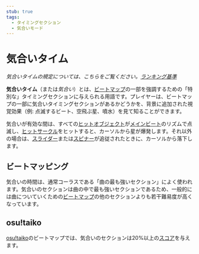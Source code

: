 ```yaml
---
stub: true
tags:
  - タイミングセクション
  - 気合いモード
---
```


# 気合いタイム

*気合いタイムの規定については、こちらをご覧ください。[ランキング基準](/wiki/Ranking_Criteria)*

**気合いタイム**（または*気合い*）とは、[ビートマップ](/wiki/Beatmap)の一部を強調するための「特別な」タイミングセクションに与えられる用語です。プレイヤーは、ビートマップの一部に気合いタイミングセクションがあるかどうかを、背景に追加された視覚効果（例: 点滅するビート、空飛ぶ星、噴水）を見て知ることができます。

気合いが有効な間は、すべての[ヒットオブジェクト](/wiki/Hit_object)が[メインビート](/wiki/Beatmap_Editor/Timing)のリズムで点滅し、[ヒットサークル](/wiki/Hit_object/Hit_circle)をヒットすると、カーソルから星が爆発します。それ以外の場合は、[スライダー](/wiki/Hit_object/Slider)または[スピナー](/wiki/Hit_object/Spinner)が追従されたときに、カーソルから落下します。

## ビートマッピング

気合いの時間は、通常コーラスである「曲の最も強いセクション」によく使われます。気合いのセクションは曲の中で最も強いセクションであるため、一般的には曲についていくための[ビートマップ](/wiki/Beatmap)の他のセクションよりも若干難易度が高くなっています。

## osu!taiko

[osu!taiko](/wiki/Game_mode/osu!taiko)のビートマップでは、気合いのセクションは20%以上の[スコア](/wiki/Score)を与えます。

<!-- TODO: Add links -->
